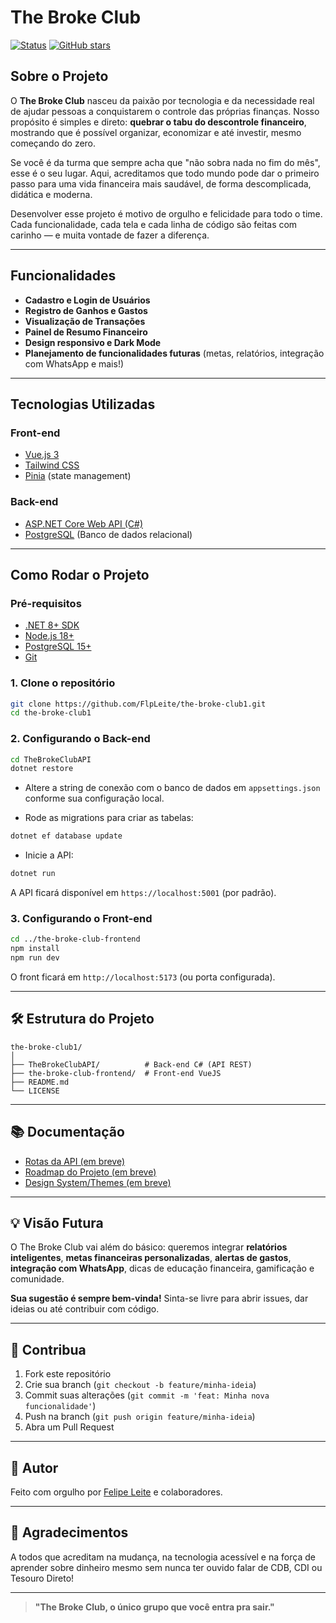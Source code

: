 # The Broke Club

[![Status](https://img.shields.io/badge/status-em%20desenvolvimento-blue)]()
[![GitHub stars](https://img.shields.io/github/stars/FlpLeite/the-broke-club1)](https://github.com/FlpLeite/the-broke-club1/stargazers)

## Sobre o Projeto

O **The Broke Club** nasceu da paixão por tecnologia e da necessidade real de ajudar pessoas a conquistarem o controle das próprias finanças. Nosso propósito é simples e direto: **quebrar o tabu do descontrole financeiro**, mostrando que é possível organizar, economizar e até investir, mesmo começando do zero.

Se você é da turma que sempre acha que "não sobra nada no fim do mês", esse é o seu lugar. Aqui, acreditamos que todo mundo pode dar o primeiro passo para uma vida financeira mais saudável, de forma descomplicada, didática e moderna.

Desenvolver esse projeto é motivo de orgulho e felicidade para todo o time. Cada funcionalidade, cada tela e cada linha de código são feitas com carinho — e muita vontade de fazer a diferença.

---

## Funcionalidades

- **Cadastro e Login de Usuários**
- **Registro de Ganhos e Gastos**
- **Visualização de Transações**
- **Painel de Resumo Financeiro**
- **Design responsivo e Dark Mode**
- **Planejamento de funcionalidades futuras** (metas, relatórios, integração com WhatsApp e mais!)

---

## Tecnologias Utilizadas

### Front-end
- [Vue.js 3](https://vuejs.org/)
- [Tailwind CSS](https://tailwindcss.com/)
- [Pinia](https://pinia.vuejs.org/) (state management)

### Back-end
- [ASP.NET Core Web API (C#)](https://dotnet.microsoft.com/)
- [PostgreSQL](https://www.postgresql.org/) (Banco de dados relacional)

---

## Como Rodar o Projeto

### Pré-requisitos

- [.NET 8+ SDK](https://dotnet.microsoft.com/download)
- [Node.js 18+](https://nodejs.org/)
- [PostgreSQL 15+](https://www.postgresql.org/download/)
- [Git](https://git-scm.com/)

### 1. Clone o repositório

```bash
git clone https://github.com/FlpLeite/the-broke-club1.git
cd the-broke-club1
```

### 2. Configurando o Back-end

```bash
cd TheBrokeClubAPI
dotnet restore
```

- Altere a string de conexão com o banco de dados em `appsettings.json` conforme sua configuração local.

- Rode as migrations para criar as tabelas:

```bash
dotnet ef database update
```

- Inicie a API:

```bash
dotnet run
```

A API ficará disponível em `https://localhost:5001` (por padrão).

### 3. Configurando o Front-end

```bash
cd ../the-broke-club-frontend
npm install
npm run dev
```

O front ficará em `http://localhost:5173` (ou porta configurada).

---

## 🛠️ Estrutura do Projeto

```
the-broke-club1/
│
├── TheBrokeClubAPI/          # Back-end C# (API REST)
├── the-broke-club-frontend/  # Front-end VueJS
├── README.md
└── LICENSE
```

---

## 📚 Documentação

- [Rotas da API (em breve)](docs/API.md)
- [Roadmap do Projeto (em breve)](docs/ROADMAP.md)
- [Design System/Themes (em breve)](docs/UI.md)

---

## 💡 Visão Futura

O The Broke Club vai além do básico: queremos integrar **relatórios inteligentes**, **metas financeiras personalizadas**, **alertas de gastos**, **integração com WhatsApp**, dicas de educação financeira, gamificação e comunidade.

**Sua sugestão é sempre bem-vinda!** Sinta-se livre para abrir issues, dar ideias ou até contribuir com código.

---

## 🤝 Contribua

1. Fork este repositório
2. Crie sua branch (`git checkout -b feature/minha-ideia`)
3. Commit suas alterações (`git commit -m 'feat: Minha nova funcionalidade'`)
4. Push na branch (`git push origin feature/minha-ideia`)
5. Abra um Pull Request

---

## 👤 Autor

Feito com orgulho por [Felipe Leite](https://github.com/FlpLeite) e colaboradores.

---

## 🖤 Agradecimentos

A todos que acreditam na mudança, na tecnologia acessível e na força de aprender sobre dinheiro mesmo sem nunca ter ouvido falar de CDB, CDI ou Tesouro Direto!

---

> **"The Broke Club, o único grupo que você entra pra sair."**
